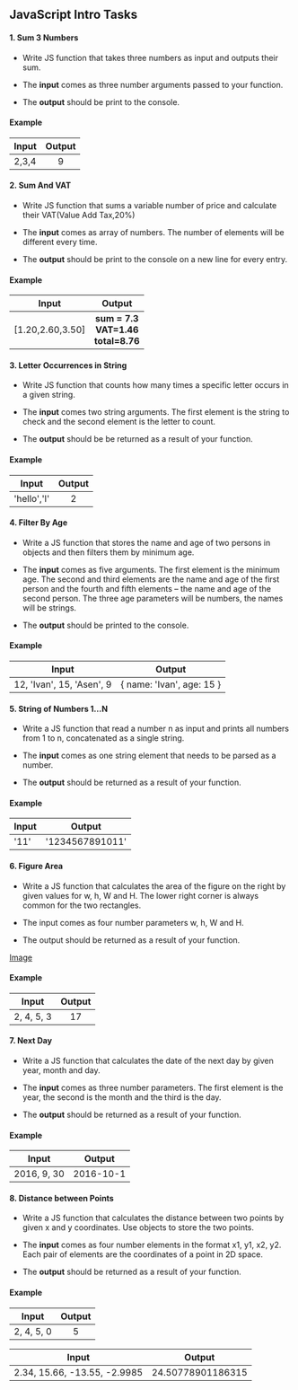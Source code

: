 ## JavaScript Intro Tasks

#### 1. Sum 3 Numbers

* Write JS function that takes three numbers as input and outputs their sum. 

* The <b>input</b> comes as three number arguments passed to your function. 

* The <b>output</b> should be print to the console.

#### Example 

| Input      | Output        |
| -----------|:-------------:|
| 2,3,4      | 9 |

#### 2. Sum And VAT

* Write JS function that sums a variable number of price and calculate their VAT(Value Add Tax,20%) 

* The <b>input</b> comes as array of numbers. The number of elements will be different every time.

* The <b>output</b> should be print to the console on a new line for every entry.

#### Example 

| Input      | Output        |
| -----------|:-------------:|
| [1.20,2.60,3.50] | <b>sum =<b> 7.3<br> <b>VAT=</b>1.46<br> <b>total=</b>8.76|


#### 3. Letter Occurrences in String

* Write JS function that counts how many times a specific letter occurs in a given string.
* The <b>input</b> comes two string arguments. The first element is the string to check and the second element
is the letter to count.

* The <b>output</b> should be be returned as a result of your function.

#### Example 

| Input      | Output        |
| -----------|:-------------:|
| 'hello','l'    | 2 |

#### 4. Filter By Age

* Write a JS function that stores the name and age of two persons in objects and then filters them by minimum age.

* The <b>input</b> comes as five arguments. The first element is the minimum age. The second and third elements are the name and age of the first person and the fourth and fifth elements – the name and age of the second person. The three age parameters will be numbers, the names will be strings.

* The <b>output</b> should be printed to the console.

#### Example 

| Input      | Output        |
| -----------|:-------------:|
| 12, 'Ivan', 15, 'Asen', 9   |{ name: 'Ivan', age: 15 }|

#### 5. String of Numbers 1…N

* Write a JS function that read a number n as input and prints all numbers from 1 to n, concatenated as a single string.

* The <b>input</b> comes as one string element that needs to be parsed as a number.

* The <b>output</b> should be returned as a result of your function.

#### Example 

| Input      | Output        |
| -----------|:-------------:|
| '11'   |'1234567891011'|

#### 6. Figure Area

* Write a JS function that calculates the area of the figure on the right by given values for w, h, W and H. The lower right corner is always common for the two rectangles.

* The input comes as four number parameters w, h, W and H.

* The output should be returned as a result of your function.

 [Image](https://drive.google.com/file/d/0BwP11uhQBu3nZDZXVDJQT2NJcGM/view?usp=sharing)
 
 #### Example 
 
 | Input      | Output        |
 | -----------|:-------------:|
 | 2, 4, 5, 3  |17|
 
 #### 7. Next Day
 
 * Write a JS function that calculates the date of the next day by given year, month and day.
 
 * The <b>input</b> comes as three number parameters. The first element is the year, the second is the month and the third is the day.
 
 * The <b>output</b> should be returned as a result of your function.
 
 #### Example
 | Input      | Output        |
 | -----------|:-------------:|
 | 2016, 9, 30 |2016-10-1|
  
#### 8. Distance between Points

* Write a JS function that calculates the distance between two points by given x and y coordinates. Use objects to store the two points.

* The <b>input</b> comes as four number elements in the format x1, y1, x2, y2. Each pair of elements are the coordinates of a point in 2D space.

* The <b>output</b> should be returned as a result of your function.

#### Example

| Input      | Output        |
| -----------|:-------------:|
| 2, 4, 5, 0 |5|  

| Input      | Output        |
| -----------|:-------------:|
| 2.34, 15.66, -13.55, -2.9985 |24.50778901186315|  